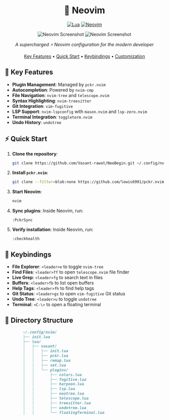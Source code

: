 <div align="center">

# 🚀 Neovim

[![Lua](https://img.shields.io/badge/Built%20with-Lua-blue.svg?style=for-the-badge&logo=lua)](https://lua.org)
[![Neovim](https://img.shields.io/badge/Built%20for-Neovim-green.svg?style=for-the-badge&logo=neovim)](https://neovim.io)

![Neovim Screenshot](https://github.com/Vasant-rawat/NeoBegin/blob/main/assets/Screen1.png)
![Neovim Screenshot](https://github.com/Vasant-rawat/NeoBegin/blob/main/assets/Screen2.png)

*A supercharged ⚡ Neovim configuration for the modern developer*

[Key Features](#-key-features) •
[Quick Start](#-quick-start) •
[Keybindings](#-keybindings) •
[Customization](#-customization)

</div>

## 🚀 Key Features

- **Plugin Management**: Managed by `pckr.nvim`
- **Autocompletion**: Powered by `nvim-cmp`
- **File Navigation**: `nvim-tree` and `telescope.nvim`
- **Syntax Highlighting**: `nvim-treesitter`
- **Git Integration**: `vim-fugitive`
- **LSP Support**: `nvim-lspconfig` with `mason.nvim` and `lsp-zero.nvim`
- **Terminal Integration**: `toggleterm.nvim`
- **Undo History**: `undotree`

## ⚡ Quick Start

1. **Clone the repository**:
    ```bash
    git clone https://github.com/Vasant-rawat/NeoBegin.git ~/.config/nvim
    ```

2. **Install `pckr.nvim`**:
    ```bash
    git clone --filter=blob:none https://github.com/lewis6991/pckr.nvim ~/.local/share/nvim/site/pack/pckr/start/pckr.nvim
    ```

3. **Start Neovim**:
    ```bash
    nvim
    ```

4. **Sync plugins**:
    Inside Neovim, run:
    ```vim
    :PckrSync
    ```

5. **Verify installation**:
    Inside Neovim, run:
    ```vim
    :checkhealth
    ```

## 🎹 Keybindings

- **File Explorer**: `<leader>e` to toggle `nvim-tree`
- **Find Files**: `<leader>ff` to open `telescope.nvim` file finder
- **Live Grep**: `<leader>fg` to search text in files
- **Buffers**: `<leader>fb` to list open buffers
- **Help Tags**: `<leader>fh` to find help tags
- **Git Status**: `<leader>gs` to open `vim-fugitive` Git status
- **Undo Tree**: `<leader>u` to toggle `undotree`
- **Terminal**: `<C-\>` to open a floating terminal

## 📂 Directory Structure

```markdown
        ~/.config/nvim/
        ├── init.lua
        ├── lua/
        │   ├── vasant/
        │   │   ├── init.lua
        │   │   ├── pckr.lua
        │   │   ├── remap.lua
        │   │   ├── set.lua
        │   │   └── plugins/
        │   │       ├── colors.lua
        │   │       ├── fugitive.lua
        │   │       ├── harpoon.lua
        │   │       ├── lsp.lua
        │   │       ├── neotree.lua
        │   │       ├── telescope.lua
        │   │       ├── treesitter.lua
        │   │       ├── undotree.lua
        │   │       └── floatingTerminal.lua

```













